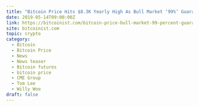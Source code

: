 ```yaml
---
title: "Bitcoin Price Hits $8.3K Yearly High As Bull Market ‘99%’ Guaranteed"
date: 2019-05-14T09:00:00Z
link: https://bitcoinist.com/bitcoin-price-bull-market-99-percent-guaranteed/?utm_medium=RSS&utm_source=hune
site: bitcoinist.com
topic: crypto
category:
  - Bitcoin
  - Bitcoin Price
  - News
  - News teaser
  - Bitcoin futures
  - bitcoin price
  - CME Group
  - Tom Lee
  - Willy Woo
draft: false
---
```

